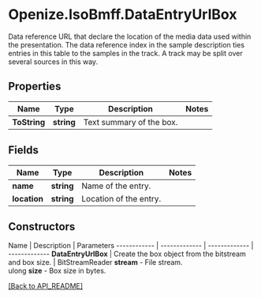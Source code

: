 # Openize.IsoBmff.DataEntryUrlBox

Data reference URL that declare the location of the media data used within the presentation.
The data reference index in the sample description ties entries in this table to the samples in the track.
A track may be split over several sources in this way.

## Properties

Name | Type | Description | Notes
------------ | ------------- | ------------- | -------------
**ToString** | **string** | Text summary of the box. | 

## Fields

Name | Type | Description | Notes
------------ | ------------- | ------------- | -------------
**name** | **string** | Name of the entry. | 
**location** | **string** | Location of the entry. | 

## Constructors

Name | Description | Parameters
------------ | ------------- | ------------- | -------------
**DataEntryUrlBox** | Create the box object from the bitstream and box size. | BitStreamReader <b>stream</b> - File stream.<br />ulong <b>size</b> - Box size in bytes.

[[Back to API_README]](API_README.md)